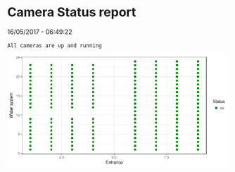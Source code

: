 Camera Status report
================
16/05/2017 - 06:49:22

    All cameras are up and running

![](camreport_files/figure-markdown_github/unnamed-chunk-2-1.png)
